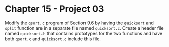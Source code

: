 # Chapter 15 - Project 03

Modify the `qsort.c` program of Section 9.6 by having the `quicksort` and `split` function are in a separate file named `quicksort.c`. Create a header file named `quicksort.h` that contains prototypes for the two functions and have both `qsort.c` and `quicksort.c` include this file.  
